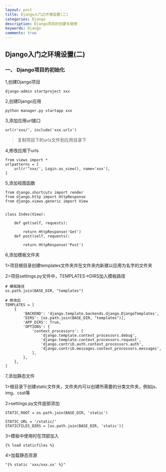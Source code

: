 ```yaml
---
layout: post
title: Django入门之环境设置(二)
categories: Django
description: Django项目的创建与使用
keywords: Django
comments: true
---
```



## Django入门之环境设置(二)

### 一、 Django项目的初始化

1,创建Django项目

```
django-admin startproject xxx
```

2,创建Django应用

```
python manager.py startapp xxx
```

3,添加应用url接口

```
url(r'xxx/', include('xxx.urls')
```

> 复制项目下的urls文件到应用目录下

4,修改应用下urls

```
from views import *
urlpatterns = [
    url(r'^xxx/', Login.as_view(), name='xxx'),
]
```

5,添加视图函数

```
from django.shortcuts import render
from django.http import HttpResponse
from django.views.generic import View


class Indes(View):

    def get(self, requests):

        return HttpResponse('Get')
    def post(self, requests):

        return HttpResponse('Post')
```

6,添加模板文件夹

1>项目根目录创建templates文件夹并在文件夹内新建以应用为名字的文件夹

2>项目settings.py文件中，TEMPLATES-&gt;DIRS加入模板路径

```
# 模板路径
os.path.join(BASE_DIR, "templates")

# 修改后
TEMPLATES = [
    {
        'BACKEND': 'django.template.backends.django.DjangoTemplates',
        'DIRS': [os.path.join(BASE_DIR, "templates")],
        'APP_DIRS': True,
        'OPTIONS': {
            'context_processors': [
                'django.template.context_processors.debug',
                'django.template.context_processors.request',
                'django.contrib.auth.context_processors.auth',
                'django.contrib.messages.context_processors.messages',
            ],
        },
    },
]
```

7,添加静态文件

1>根目录下创建static文件夹，文件夹内可以创建所需要的分类文件夹，例如js、img、csst等

2>settings.py文件底部添加

```
STATIC_ROOT = os.path.join(BASE_DIR, 'static')

STATIC_URL = '/static/'
STATICFILES_DIRS = [os.path.join(BASE_DIR, 'static')]
```

3>模板中使用时在顶部加入

```
{% load staticfiles %}
```

4>加载静态资源

```
"{% static 'xxx/xxx.xx' %}"
```



